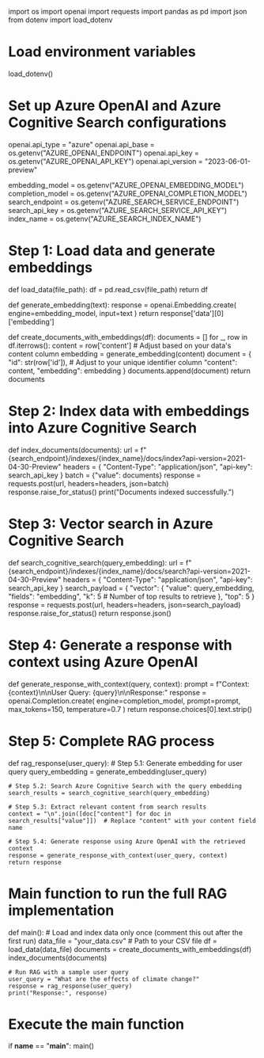 import os
import openai
import requests
import pandas as pd
import json
from dotenv import load_dotenv

# Load environment variables
load_dotenv()

# Set up Azure OpenAI and Azure Cognitive Search configurations
openai.api_type = "azure"
openai.api_base = os.getenv("AZURE_OPENAI_ENDPOINT")
openai.api_key = os.getenv("AZURE_OPENAI_API_KEY")
openai.api_version = "2023-06-01-preview"

embedding_model = os.getenv("AZURE_OPENAI_EMBEDDING_MODEL")
completion_model = os.getenv("AZURE_OPENAI_COMPLETION_MODEL")
search_endpoint = os.getenv("AZURE_SEARCH_SERVICE_ENDPOINT")
search_api_key = os.getenv("AZURE_SEARCH_SERVICE_API_KEY")
index_name = os.getenv("AZURE_SEARCH_INDEX_NAME")

# Step 1: Load data and generate embeddings
def load_data(file_path):
    df = pd.read_csv(file_path)
    return df

def generate_embedding(text):
    response = openai.Embedding.create(
        engine=embedding_model,
        input=text
    )
    return response['data'][0]['embedding']

def create_documents_with_embeddings(df):
    documents = []
    for _, row in df.iterrows():
        content = row['content']  # Adjust based on your data's content column
        embedding = generate_embedding(content)
        document = {
            "id": str(row['id']),  # Adjust to your unique identifier column
            "content": content,
            "embedding": embedding
        }
        documents.append(document)
    return documents

# Step 2: Index data with embeddings into Azure Cognitive Search
def index_documents(documents):
    url = f"{search_endpoint}/indexes/{index_name}/docs/index?api-version=2021-04-30-Preview"
    headers = {
        "Content-Type": "application/json",
        "api-key": search_api_key
    }
    batch = {"value": documents}
    response = requests.post(url, headers=headers, json=batch)
    response.raise_for_status()
    print("Documents indexed successfully.")

# Step 3: Vector search in Azure Cognitive Search
def search_cognitive_search(query_embedding):
    url = f"{search_endpoint}/indexes/{index_name}/docs/search?api-version=2021-04-30-Preview"
    headers = {
        "Content-Type": "application/json",
        "api-key": search_api_key
    }
    search_payload = {
        "vector": {
            "value": query_embedding,
            "fields": "embedding",
            "k": 5  # Number of top results to retrieve
        },
        "top": 5
    }
    response = requests.post(url, headers=headers, json=search_payload)
    response.raise_for_status()
    return response.json()

# Step 4: Generate a response with context using Azure OpenAI
def generate_response_with_context(query, context):
    prompt = f"Context: {context}\n\nUser Query: {query}\n\nResponse:"
    response = openai.Completion.create(
        engine=completion_model,
        prompt=prompt,
        max_tokens=150,
        temperature=0.7
    )
    return response.choices[0].text.strip()

# Step 5: Complete RAG process
def rag_response(user_query):
    # Step 5.1: Generate embedding for user query
    query_embedding = generate_embedding(user_query)

    # Step 5.2: Search Azure Cognitive Search with the query embedding
    search_results = search_cognitive_search(query_embedding)

    # Step 5.3: Extract relevant content from search results
    context = "\n".join([doc["content"] for doc in search_results["value"]])  # Replace "content" with your content field name

    # Step 5.4: Generate response using Azure OpenAI with the retrieved context
    response = generate_response_with_context(user_query, context)
    return response

# Main function to run the full RAG implementation
def main():
    # Load and index data only once (comment this out after the first run)
    data_file = "your_data.csv"  # Path to your CSV file
    df = load_data(data_file)
    documents = create_documents_with_embeddings(df)
    index_documents(documents)

    # Run RAG with a sample user query
    user_query = "What are the effects of climate change?"
    response = rag_response(user_query)
    print("Response:", response)

# Execute the main function
if __name__ == "__main__":
    main()
